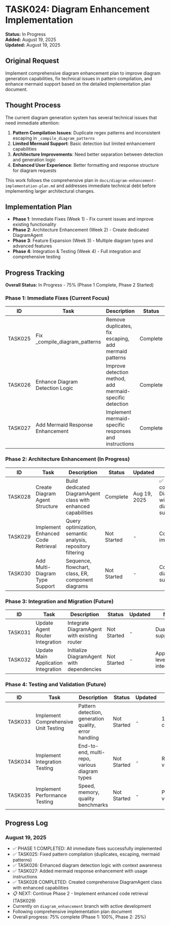 # TASK024: Diagram Enhancement Implementation

**Status:** In Progress  
**Added:** August 19, 2025  
**Updated:** August 19, 2025

## Original Request
Implement comprehensive diagram enhancement plan to improve diagram generation capabilities, fix technical issues in pattern compilation, and enhance mermaid support based on the detailed implementation plan document.

## Thought Process
The current diagram generation system has several technical issues that need immediate attention:

1. **Pattern Compilation Issues**: Duplicate regex patterns and inconsistent escaping in `_compile_diagram_patterns`
2. **Limited Mermaid Support**: Basic detection but limited enhancement capabilities  
3. **Architecture Improvements**: Need better separation between detection and generation logic
4. **Enhanced User Experience**: Better formatting and response structure for diagram requests

This work follows the comprehensive plan in `docs/diagram-enhancement-implementation-plan.md` and addresses immediate technical debt before implementing larger architectural changes.

## Implementation Plan
- **Phase 1**: Immediate Fixes (Week 1) - Fix current issues and improve existing functionality
- **Phase 2**: Architecture Enhancement (Week 2) - Create dedicated DiagramAgent
- **Phase 3**: Feature Expansion (Week 3) - Multiple diagram types and advanced features
- **Phase 4**: Integration & Testing (Week 4) - Full integration and comprehensive testing

## Progress Tracking

**Overall Status:** In Progress - 75% (Phase 1 Complete, Phase 2 Started)

### Phase 1: Immediate Fixes (Current Focus)
| ID | Task | Description | Status | Updated | Notes |
|----|------|-------------|--------|---------|-------|
| TASK025 | Fix _compile_diagram_patterns | Remove duplicates, fix escaping, add mermaid patterns | Complete | Aug 19, 2025 | ✅ Fixed patterns, escaping, added mermaid support |
| TASK026 | Enhance Diagram Detection Logic | Improve detection method, add mermaid-specific detection | Complete | Aug 19, 2025 | ✅ Enhanced detection with mermaid priority |
| TASK027 | Add Mermaid Response Enhancement | Implement mermaid-specific responses and instructions | Complete | Aug 19, 2025 | ✅ Added mermaid detection and enhanced responses |

### Phase 2: Architecture Enhancement (In Progress)
| ID | Task | Description | Status | Updated | Notes |
|----|------|-------------|--------|---------|-------|
| TASK028 | Create Diagram Agent Structure | Build dedicated DiagramAgent class with enhanced capabilities | Complete | Aug 19, 2025 | ✅ Created comprehensive DiagramAgent with multi-diagram support |
| TASK029 | Implement Enhanced Code Retrieval | Query optimization, semantic analysis, repository filtering | Not Started | - | Core retrieval improvements |
| TASK030 | Add Multi-Diagram Type Support | Sequence, flowchart, class, ER, component diagrams | Not Started | - | Comprehensive diagram support |

### Phase 3: Integration and Migration (Future)
| ID | Task | Description | Status | Updated | Notes |
|----|------|-------------|--------|---------|-------|
| TASK031 | Update Agent Router Integration | Integrate DiagramAgent with existing router | Not Started | - | Dual-agent support |
| TASK032 | Update Main Application Integration | Initialize DiagramAgent with dependencies | Not Started | - | Application-level integration |

### Phase 4: Testing and Validation (Future)
| ID | Task | Description | Status | Updated | Notes |
|----|------|-------------|--------|---------|-------|
| TASK033 | Implement Comprehensive Unit Testing | Pattern detection, generation quality, error handling | Not Started | - | 100% test coverage |
| TASK034 | Implement Integration Testing | End-to-end, multi-repo, various diagram types | Not Started | - | Real-world validation |
| TASK035 | Implement Performance Testing | Speed, memory, quality benchmarks | Not Started | - | Performance validation |

## Progress Log
### August 19, 2025
- ✅ PHASE 1 COMPLETED: All immediate fixes successfully implemented
- ✅ TASK025: Fixed pattern compilation (duplicates, escaping, mermaid patterns)
- ✅ TASK026: Enhanced diagram detection logic with context awareness
- ✅ TASK027: Added mermaid response enhancement with usage instructions
- ✅ TASK028 COMPLETED: Created comprehensive DiagramAgent class with enhanced capabilities
- 📋 NEXT: Continue Phase 2 - Implement enhanced code retrieval (TASK029)
- Currently on `diagram_enhancement` branch with active development
- Following comprehensive implementation plan document
- Overall progress: 75% complete (Phase 1: 100%, Phase 2: 25%)
